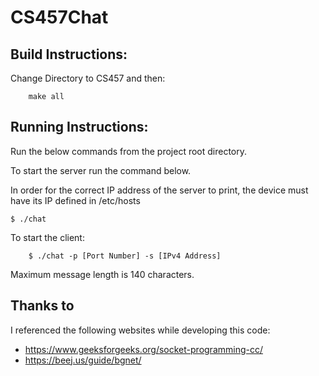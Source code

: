 # CS457Chat

## Build Instructions:

Change Directory to CS457 and then:
```
    make all
```

## Running Instructions:
Run the below commands from the project root directory. 

To start the server run the command below.
 
In order for the correct IP address of the server to print, the device must have its IP defined in /etc/hosts
```
$ ./chat 
```

To start the client:
```
    $ ./chat -p [Port Number] -s [IPv4 Address]
```

Maximum message length is 140 characters. 

## Thanks to
I referenced the following websites while developing this code:
  - https://www.geeksforgeeks.org/socket-programming-cc/
  - https://beej.us/guide/bgnet/
